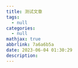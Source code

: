 ```yaml
---
title: 测试文章
tags:
  - null
categories:
  - null
mathjax: true
abbrlink: 7a6a6b5a
date: 2023-06-04 01:30:29
description:
---
```

